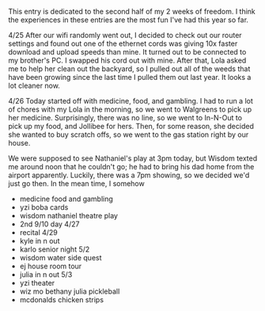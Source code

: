 This entry is dedicated to the second half of my 2 weeks of freedom. I think the experiences in these entries are the most fun I've had this year so far. 

4/25
After our wifi randomly went out, I decided to check out our router settings and found out one of the ethernet cords was giving 10x faster download and upload speeds than mine. It turned out to be connected to my brother's PC. I swapped his cord out with mine. After that, Lola asked me to help her clean out the backyard, so I pulled out all of the weeds that have been growing since the last time I pulled them out last year. It looks a lot cleaner now.

4/26
Today started off with medicine, food, and gambling. I had to run a lot of chores with my Lola in the morning, so we went to Walgreens to pick up her medicine. Surprisingly, there was no line, so we went to In-N-Out to pick up my food, and Jollibee for hers. Then, for some reason, she decided she wanted to buy scratch offs, so we went to the gas station right by our house.

We were supposed to see Nathaniel's play at 3pm today, but Wisdom texted me around noon that he couldn't go; he had to bring his dad home from the airport apparently. Luckily, there was a 7pm showing, so we decided we'd just go then. In the mean time, I somehow 
- medicine food and gambling
- yzi boba cards
- wisdom nathaniel theatre play
- 2nd 9/10 day
4/27
- recital
4/29
- kyle in n out
- karlo senior night
5/2
- wisdom water side quest
- ej house room tour
- julia in n out
5/3
- yzi theater
- wiz mo bethany julia pickleball
- mcdonalds chicken strips
